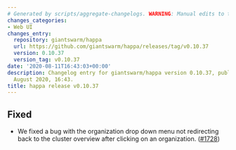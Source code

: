 ```yaml
---
# Generated by scripts/aggregate-changelogs. WARNING: Manual edits to this files will be overwritten.
changes_categories:
- Web UI
changes_entry:
  repository: giantswarm/happa
  url: https://github.com/giantswarm/happa/releases/tag/v0.10.37
  version: 0.10.37
  version_tag: v0.10.37
date: '2020-08-11T16:43:03+00:00'
description: Changelog entry for giantswarm/happa version 0.10.37, published on 11
  August 2020, 16:43.
title: happa release v0.10.37
---
```


## Fixed

- We fixed a bug with the organization drop down menu not redirecting back to the cluster overview after clicking on an organization. ([#1728](https://github.com/giantswarm/happa/pull/1728))

